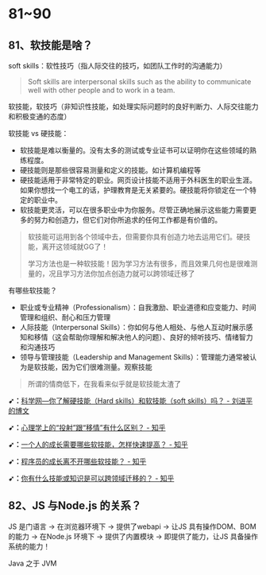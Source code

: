 # 81~90

## 81、软技能是啥？

soft skills：软性技巧（指人际交往的技巧，如团队工作时的沟通能力）

> Soft skills are interpersonal skills such as the ability to communicate well with other people and to work in a team.

软技能，软技巧（非知识性技能，如处理实际问题时的良好判断力、人际交往能力和积极变通的态度）

软技能 vs 硬技能：

- 软技能是难以衡量的。没有太多的测试或专业证书可以证明你在这些领域的熟练程度。
- 硬技能则是那些很容易测量和定义的技能。如计算机编程等
- 硬技能适用于非常特定的职业。网页设计技能不适用于外科医生的职业生涯。如果你想找一个电工的话，护理教育是无关紧要的。硬技能将你锁定在一个特定的职业中。
- 软技能更灵活，可以在很多职业中为你服务。尽管正确地展示这些能力需要更多的努力和创造力，但它们对你所追求的任何工作都是有价值的。

> 软技能可运用到各个领域中去，但需要你具有创造力地去运用它们。硬技能，离开这领域就GG了！
>
> 学习方法也是一种软技能！因为学习方法有很多，而且效果几何也是很难测量的，况且学习方法你加点创造力就可以跨领域迁移了

有哪些软技能？

- 职业或专业精神（Professionalism）：自我激励、职业道德和应变能力、时间管理和组织、耐心和压力管理
- 人际技能（Interpersonal Skills）：你如何与他人相处、与他人互动时展示感知和移情（这会帮助你理解和解决他人的问题）、良好的倾听技巧、情绪智力和沟通技巧
- 领导与管理技能（Leadership and Management Skills）：管理能力通常被认为是软技能，因为它们很难测量。观察技能

> 所谓的情商低下，在我看来似乎就是软技能太渣了

**➹：**[科学网—你了解硬技能（Hard skills）和软技能（soft skills）吗？ - 刘进平的博文](http://blog.sciencenet.cn/blog-39731-1125511.html)

**➹：**[心理学上的“投射”跟“移情”有什么区别？ - 知乎](https://www.zhihu.com/question/20245012)

**➹：**[一个人的成长需要哪些软技能，怎样快速提高？ - 知乎](https://www.zhihu.com/question/28311294)

**➹：**[程序员的成长离不开哪些软技能？ - 知乎](https://www.zhihu.com/question/48406009)

**➹：**[你有什么技能或知识是可以跨领域迁移的？ - 知乎](https://www.zhihu.com/question/25311238)

## 82、JS 与Node.js 的关系？

JS 是门语言 -> 在浏览器环境下 -> 提供了webapi -> 让JS 具有操作DOM、BOM的能力 -> 在Node.js 环境下 -> 提供了内置模块 -> 即提供了能力，让JS 具备操作系统的能力！

Java 之于 JVM



